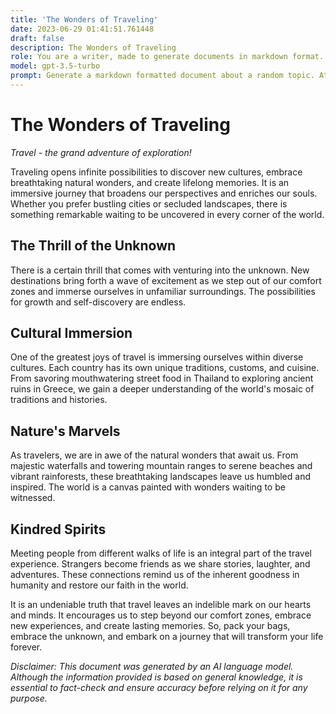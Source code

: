 ```yaml
---
title: 'The Wonders of Traveling'
date: 2023-06-29 01:41:51.761448
draft: false
description: The Wonders of Traveling
role: You are a writer, made to generate documents in markdown format. It is very important that all of the documents you generate are in valid markdown format.
model: gpt-3.5-turbo
prompt: Generate a markdown formatted document about a random topic. At the bottom, include a disclaimer explaining that the document was generated by you. The first line of the document should be the title. Make sure that the entire document is in proper markdown format, using a mix of various tags to make the document visually appealing.
---
```


# The Wonders of Traveling

*Travel - the grand adventure of exploration!*

Traveling opens infinite possibilities to discover new cultures, embrace breathtaking natural wonders, and create lifelong memories. It is an immersive journey that broadens our perspectives and enriches our souls. Whether you prefer bustling cities or secluded landscapes, there is something remarkable waiting to be uncovered in every corner of the world.

## The Thrill of the Unknown

There is a certain thrill that comes with venturing into the unknown. New destinations bring forth a wave of excitement as we step out of our comfort zones and immerse ourselves in unfamiliar surroundings. The possibilities for growth and self-discovery are endless.

## Cultural Immersion

One of the greatest joys of travel is immersing ourselves within diverse cultures. Each country has its own unique traditions, customs, and cuisine. From savoring mouthwatering street food in Thailand to exploring ancient ruins in Greece, we gain a deeper understanding of the world's mosaic of traditions and histories.

## Nature's Marvels

As travelers, we are in awe of the natural wonders that await us. From majestic waterfalls and towering mountain ranges to serene beaches and vibrant rainforests, these breathtaking landscapes leave us humbled and inspired. The world is a canvas painted with wonders waiting to be witnessed.

## Kindred Spirits

Meeting people from different walks of life is an integral part of the travel experience. Strangers become friends as we share stories, laughter, and adventures. These connections remind us of the inherent goodness in humanity and restore our faith in the world.

It is an undeniable truth that travel leaves an indelible mark on our hearts and minds. It encourages us to step beyond our comfort zones, embrace new experiences, and create lasting memories. So, pack your bags, embrace the unknown, and embark on a journey that will transform your life forever.

*Disclaimer: This document was generated by an AI language model. Although the information provided is based on general knowledge, it is essential to fact-check and ensure accuracy before relying on it for any purpose.*